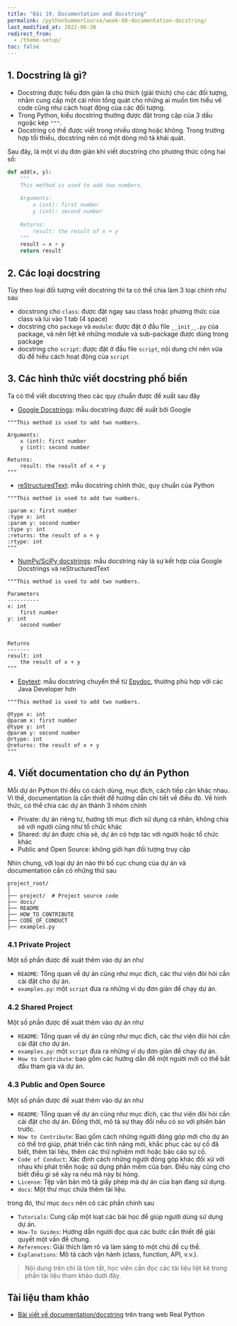 ```yaml
---
title: "Bài 19. Documentation and docstring"
permalink: /pythonSummerCourse/week-08-documentation-docstring/
last_modified_at: 2022-06-30
redirect_from:
  - /theme-setup/
toc: false
---
```


## 1. Docstring là gì?
- Docstring được hiểu đơn giản là chú thích (giải thích) cho các đối tượng, nhằm cung cấp một cái nhìn tổng quát cho những ai muốn tìm hiểu về code cũng như cách hoạt động của các đối tượng. 
- Trong Python, kiểu docstring thường được đặt trong cặp của 3 dấu ngoặc kép ```"""```. 
- Docstring có thể được viết trong nhiều dòng hoặc không. Trong trường hợp tối thiếu, docstring nên có một dòng mô tả khái quát.

Sau đây, là một ví dụ đơn giản khi viết docstring cho phương thức cộng hai số:
```python 
def add(x, y):
    """
    This method is used to add two numbers.
    
    Arguments:
        x (int): first number
        y (int): second number
        
    Returns:
        result: the result of x + y
    """
    result = x + y
    return result
```

## 2. Các loại docstring 
Tùy theo loại đối tượng viết docstring thì ta có thể chia làm 3 loại chính như sau 
- docstrong cho `class`: được đặt ngay sau class hoặc phương thức của class và lùi vào 1 tab (4 space)
- docstring cho `package` và `module`: được đặt ở đầu file `__init__.py` của package, và nên liệt kê những module và sub-package được dùng trong package
- docstring cho `script`: được đặt ở đầu file `script`, nội dung chỉ nên vừa đủ để hiểu cách hoạt động của `script`

## 3. Các hình thức viết docstring phổ biến 
Ta có thể viết docstring theo các quy chuẩn được đề xuất sau đây
- [Google Docstrings](https://github.com/google/styleguide/blob/gh-pages/pyguide.md#38-comments-and-docstrings): mẫu docstring được đề xuất bởi Google 

```
"""This method is used to add two numbers.

Arguments:
    x (int): first number
    y (int): second number
    
Returns:
    result: the result of x + y
"""
```

- [reStructuredText](http://docutils.sourceforge.net/rst.html): mẫu docstring chính thức, quy chuẩn của Python

```
"""This method is used to add two numbers.

:param x: first number
:type x: int
:param y: second number
:type y: int 
:returns: the result of x + y
:rtype: int 
"""
```

- [NumPy/SciPy docstrings](https://numpydoc.readthedocs.io/en/latest/format.html): mẫu docstring này là sự kết hợp của Google Docstrings và reStructuredText

```
"""This method is used to add two numbers.

Parameters
----------
x: int 
    first number 
y: int 
    second number 


Returns
-------
result: int 
    the result of x + y
"""
```

- [Epytext](http://epydoc.sourceforge.net/epytext.html): mẫu docstring chuyển thể từ [Epydoc](http://epydoc.sourceforge.net/), thường phù hợp với các Java Developer hơn 

```
"""This method is used to add two numbers.

@type x: int
@param x: first number
@type y: int 
@param y: second number
@rtype: int 
@returns: the result of x + y
"""
```

## 4. Viết documentation cho dự án Python
Mỗi dự án Python thì đều có cách dùng, mục đích, cách tiếp cận khác nhau. 
Vì thế, documentation là cần thiết để hướng dẫn chi tiết về điều đó. 
Về hình thức, có thể chia các dự án thành 3 nhóm chính 
- Private: dự án riêng tư, hướng tới mục đích sử dụng cá nhân, không chia sẻ với người cũng như tổ chức khác 
- Shared: dự án được chia sẻ, dự án có hợp tác với người hoặc tổ chức khác 
- Public and Open Source: không giới hạn đối tượng truy cập

Nhìn chung, với loại dự án nào thì bố cục chung của dự án và documentation cần có những thứ sau
  
```
project_root/
│
├── project/  # Project source code
├── docs/
├── README
├── HOW_TO_CONTRIBUTE
├── CODE_OF_CONDUCT
├── examples.py
```

### 4.1 Private Project 
Một số phần được đề xuát thêm vào dự án như 
- `README`: Tổng quan về dự án cũng như mục đích, các thư viện đòi hỏi cần cài đặt cho dự án.
- `examples.py`: một `script` đưa ra những ví dụ đơn giản để chạy dự án.

### 4.2 Shared Project 
Một số phần được đề xuát thêm vào dự án như 
- `README`: Tổng quan về dự án cũng như mục đích, các thư viện đòi hỏi cần cài đặt cho dự án.
- `examples.py`: một `script` đưa ra những ví dụ đơn giản để chạy dự án.
- `How to Contribute`: bao gồm các hướng dẫn để một người mới có thể bắt đầu tham gia và dự án.

### 4.3 Public and Open Source
Một số phần được đề xuát thêm vào dự án như 
- `README`: Tổng quan về dự án cũng như mục đích, các thư viện đòi hỏi cần cài đặt cho dự án. Đồng thời, mô tả sự thay đổi nếu có so với phiên bản trước.
- `How to Contribute`: Bao gồm cách những người đóng góp mới cho dự án có thể trợ giúp, phát triển các tính năng mới, khắc phục các sự cố đã biết, thêm tài liệu, thêm các thử nghiệm mới hoặc báo cáo sự cố.
- `Code of Conduct`: Xác định cách những người đóng góp khác đối xử với nhau khi phát triển hoặc sử dụng phần mềm của bạn. Điều này cũng cho biết điều gì sẽ xảy ra nếu mã này bị hỏng.
- `License`: Tệp văn bản mô tả giấy phép mà dự án của bạn đang sử dụng. 
- `docs`: Một thư mục chứa thêm tài liệu.

trong đó, thư mục `docs` nên có các phần chính sau 
- `Tutorials`: Cung cấp một loạt các bài học để giúp người dùng sử dụng dự án. 
- `How-To Guides`: Hướng dẫn người đọc qua các bước cần thiết để giải quyết một vấn đề chung. 
- `References`: Giải thích làm rõ và làm sáng tỏ một chủ đề cụ thể.
- `Explanations`: Mô tả cách vận hành (class, function, API, v.v.). 

> Nội dung trên chỉ là tóm tắt, học viên cần đọc các tài liệu liệt kê trong phần tài liệu tham khảo dưới đây.

## Tài liệu tham khảo
- [Bài viết về documentation/docstring](https://realpython.com/documenting-python-code/) trên trang web Real Python
